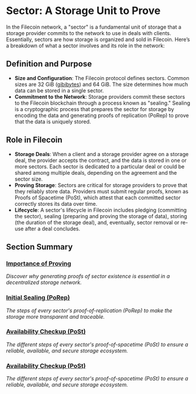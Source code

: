 # Sector: A Storage Unit to Prove

In the Filecoin network, a "sector" is a fundamental unit of storage that a storage provider commits to the network to use in deals with clients. Essentially, sectors are how storage is organized and sold in Filecoin. Here’s a breakdown of what a sector involves and its role in the network:

## Definition and Purpose

* **Size and Configuration**: The Filecoin protocol defines sectors. Common sizes are 32 GiB ([gibibytes](https://www.techtarget.com/searchstorage/definition/gibibyte-GiB)) and 64 GiB. The size determines how much data can be stored in a single sector.
* **Commitment to the Network**: Storage providers commit these sectors to the Filecoin blockchain through a process known as "sealing." Sealing is a cryptographic process that prepares the sector for storage by encoding the data and generating proofs of replication (PoRep) to prove that the data is uniquely stored.

## Role in Filecoin

* **Storage Deals**: When a client and a storage provider agree on a storage deal, the provider accepts the contract, and the data is stored in one or more sectors. Each sector is dedicated to a particular deal or could be shared among multiple deals, depending on the agreement and the sector size.
* **Proving Storage**: Sectors are critical for storage providers to prove that they reliably store data. Providers must submit regular proofs, known as Proofs of Spacetime (PoSt), which attest that each committed sector correctly stores its data over time.
* **Lifecycle**: A sector's lifecycle in Filecoin includes pledging (committing the sector), sealing (preparing and proving the storage of data), storing (the duration of the storage deal), and, eventually, sector removal or re-use after a deal concludes.

## Section Summary

### [Importance of Proving](importance-of-proving.md)

_Discover why generating proofs of sector existence is essential in a decentralized storage network._

### [Initial Sealing (PoRep)](proof-of-replication-porep.md)

_The steps of every sector's proof-of-replication (PoRep) to make the storage more transparent and traceable._

### [Availability Checkup (PoSt)](./#sector-availability-checkup-post)

_The different steps of every sector's proof-of-spacetime (PoSt) to ensure a reliable, available, and secure storage ecosystem._

### [Availability Checkup (PoSt)](./#sector-availability-checkup-post)

_The different steps of every sector's proof-of-spacetime (PoSt) to ensure a reliable, available, and secure storage ecosystem._
